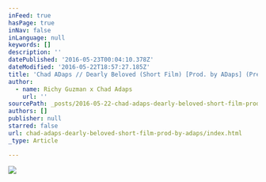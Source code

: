 ```yaml
---
inFeed: true
hasPage: true
inNav: false
inLanguage: null
keywords: []
description: ''
datePublished: '2016-05-23T00:04:10.378Z'
dateModified: '2016-05-22T18:57:27.185Z'
title: 'Chad ADaps // Dearly Beloved (Short Film) [Prod. by ADaps] (Premiere) '
author:
  - name: Richy Guzman x Chad Adaps
    url: ''
sourcePath: _posts/2016-05-22-chad-adaps-dearly-beloved-short-film-prod-by-adaps.md
authors: []
publisher: null
starred: false
url: chad-adaps-dearly-beloved-short-film-prod-by-adaps/index.html
_type: Article

---
```

![](https://the-grid-user-content.s3-us-west-2.amazonaws.com/cb55540e-cd7a-444f-8098-5128444ba3d9.jpg)